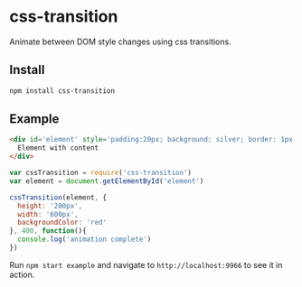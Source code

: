 css-transition
===

Animate between DOM style changes using css transitions.

## Install

```bash
npm install css-transition
```

## Example

```html
<div id='element' style='padding:20px; background: silver; border: 1px solid gray'>
  Element with content
</div>
```

```js
var cssTransition = require('css-transition')
var element = document.getElementById('element')

cssTransition(element, {
  height: '200px',
  width: '600px',
  backgroundColor: 'red'
}, 400, function(){
  console.log('animation complete')
})
```

Run `npm start example` and navigate to `http://localhost:9966` to see it in action.